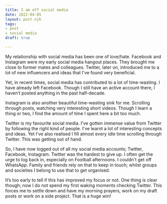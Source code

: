 ```yaml
---
title: I am off social media
date: 2022-04-05
layout: post.njk
tags:
- post
- social media
draft: true

---
```

My relationship with social media has been one of love/hate. Facebook and Instagram were my early social media hangout places. They brought me close to former mates and colleagues. Twitter, later on, introduced me to a lot of new influencers and ideas that I've found very beneficial.

Yet, in recent times, social media has contributed to a lot of time-wasting. I have already left Facebook. Though I still have an active account there, I haven’t posted anything in the past half-decade. 

Instagram is also another beautiful time-wasting sink for me. Scrolling through posts, watching very interesting short videos. Though I learn a thing or two, I find the amount of time I spent here a bit too much.

Twitter is my favourite social media. I've gotten immense value from Twitter by following the right kind of people. I've learnt a lot of interesting concepts and ideas. Yet I've also realised I fill almost every idle time scrolling through Twitter. This was getting out of hand.

So, I have now logged out of all my social media accounts; Twitter, Facebook, Instagram. Twitter was the hardest to give up. I often get the urge to log back in, especially on Football afternoons.
I couldn't get off WhatsApp. Family and friends rely on that to keep in touch; whilst groups and societies I belong to use that to get organised.

It’s too early to tell if this has improved my focus or not. One thing is clear though; now I do not spend my first waking moments checking Twitter. This forces me to settle down and have my morning prayers, work on my draft posts or work on a side project. That is a huge win!